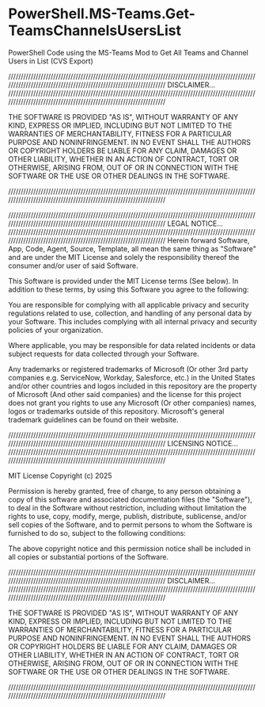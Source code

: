 # PowerShell.MS-Teams.Get-TeamsChannelsUsersList

PowerShell Code using the MS-Teams Mod to Get All Teams and Channel Users in List (CVS Export)

//////////////////////////////////////////////////////////////////////////////////////////////////////////////////////////////////////////////////////////////////
DISCLAIMER...
//////////////////////////////////////////////////////////////////////////////////////////////////////////////////////////////////////////////////////////////////

THE SOFTWARE IS PROVIDED "AS IS", WITHOUT WARRANTY OF ANY KIND, EXPRESS OR
IMPLIED, INCLUDING BUT NOT LIMITED TO THE WARRANTIES OF MERCHANTABILITY,
FITNESS FOR A PARTICULAR PURPOSE AND NONINFRINGEMENT. IN NO EVENT SHALL THE
AUTHORS OR COPYRIGHT HOLDERS BE LIABLE FOR ANY CLAIM, DAMAGES OR OTHER
LIABILITY, WHETHER IN AN ACTION OF CONTRACT, TORT OR OTHERWISE, ARISING FROM,
OUT OF OR IN CONNECTION WITH THE SOFTWARE OR THE USE OR OTHER DEALINGS IN THE
SOFTWARE.

//////////////////////////////////////////////////////////////////////////////////////////////////////////////////////////////////////////////////////////////////


//////////////////////////////////////////////////////////////////////////////////////////////////////////////////////////////////////////////////////////////////
LEGAL NOTICE...
//////////////////////////////////////////////////////////////////////////////////////////////////////////////////////////////////////////////////////////////////
Herein forward Software, App, Code, Agent, Source, Template, all mean the same thing as "Software" and are under the MIT License and solely the responsibility thereof the consumer and/or user of said Software.

This Software is provided under the MIT License terms (See below). In addition to these terms, by using this Software you agree to the following:

You are responsible for complying with all applicable privacy and security regulations related to use, collection, and handling of any personal data by your Software. 
This includes complying with all internal privacy and security policies of your organization.

Where applicable, you may be responsible for data related incidents or data subject requests for data collected through your Software.

Any trademarks or registered trademarks of Microsoft (Or other 3rd party companies e.g. ServiceNow, Workday, Salesforce, etc.) in the United States and/or other countries and logos included in this repository are the property of Microsoft (And other said companies) and the license for this project does not grant you rights to use any Microsoft (Or other companies) names, logos or trademarks outside of this repository. Microsoft's general trademark guidelines can be found on their website.


//////////////////////////////////////////////////////////////////////////////////////////////////////////////////////////////////////////////////////////////////
LICENSING NOTICE...
//////////////////////////////////////////////////////////////////////////////////////////////////////////////////////////////////////////////////////////////////

MIT License
Copyright (c) 2025

Permission is hereby granted, free of charge, to any person obtaining a copy
of this software and associated documentation files (the "Software"), to deal
in the Software without restriction, including without limitation the rights
to use, copy, modify, merge, publish, distribute, sublicense, and/or sell
copies of the Software, and to permit persons to whom the Software is
furnished to do so, subject to the following conditions:

The above copyright notice and this permission notice shall be included in all
copies or substantial portions of the Software.

//////////////////////////////////////////////////////////////////////////////////////////////////////////////////////////////////////////////////////////////////
DISCLAIMER...
//////////////////////////////////////////////////////////////////////////////////////////////////////////////////////////////////////////////////////////////////

THE SOFTWARE IS PROVIDED "AS IS", WITHOUT WARRANTY OF ANY KIND, EXPRESS OR
IMPLIED, INCLUDING BUT NOT LIMITED TO THE WARRANTIES OF MERCHANTABILITY,
FITNESS FOR A PARTICULAR PURPOSE AND NONINFRINGEMENT. IN NO EVENT SHALL THE
AUTHORS OR COPYRIGHT HOLDERS BE LIABLE FOR ANY CLAIM, DAMAGES OR OTHER
LIABILITY, WHETHER IN AN ACTION OF CONTRACT, TORT OR OTHERWISE, ARISING FROM,
OUT OF OR IN CONNECTION WITH THE SOFTWARE OR THE USE OR OTHER DEALINGS IN THE
SOFTWARE.

//////////////////////////////////////////////////////////////////////////////////////////////////////////////////////////////////////////////////////////////////



